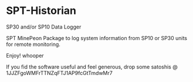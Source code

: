 SPT-Historian
=============

SP30 and/or SP10 Data Logger

SPT MinePeon Package to log system information from SP10 or SP30 units for remote monitoring. 

Enjoy!
whooper

If you fid the software useful and feel generous, drop some satoshis @ 1JJZFgoWMFrTTNZqFTJ1AP9fcGtTmdwMr7
